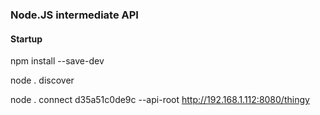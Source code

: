 ### Node.JS intermediate API

#### Startup
npm install --save-dev

node . discover

node . connect d35a51c0de9c --api-root http://192.168.1.112:8080/thingy
